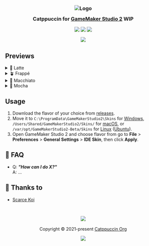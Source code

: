 <h3 align="center">
	<img src="https://raw.githubusercontent.com/catppuccin/catppuccin/main/assets/logos/exports/1544x1544_circle.png" width="100" alt="Logo"/><br/>
	<img src="https://raw.githubusercontent.com/catppuccin/catppuccin/main/assets/misc/transparent.png" height="30" width="0px"/>
	Catppuccin for <a href="https://gamemaker.io">GameMaker Studio 2</a> WIP
	<img src="https://raw.githubusercontent.com/catppuccin/catppuccin/main/assets/misc/transparent.png" height="30" width="0px"/>
</h3>

<p align="center">
	<a href="https://github.com/scarcekoi/gamemaker/stargazers"><img src="https://img.shields.io/github/stars/scarcekoi/gamemaker?colorA=363a4f&colorB=b7bdf8&style=for-the-badge"></a>
	<a href="https://github.com/scarcekoi/gamemaker/issues"><img src="https://img.shields.io/github/issues/scarcekoi/gamemaker?colorA=363a4f&colorB=f5a97f&style=for-the-badge"></a>
	<a href="https://github.com/scarcekoi/gamemaker/contributors"><img src="https://img.shields.io/github/contributors/scarcekoi/gamemaker?colorA=363a4f&colorB=a6da95&style=for-the-badge"></a>
</p>

<p align="center">
	<img src="https://raw.githubusercontent.com/catppuccin/catppuccin/main/assets/previews/preview.webp"/>
</p>

## Previews

<details>
<summary>🌻 Latte</summary>
<img src="https://raw.githubusercontent.com/catppuccin/catppuccin/main/assets/previews/latte.webp"/>
</details>
<details>
<summary>🪴 Frappé</summary>
<img src="https://raw.githubusercontent.com/catppuccin/catppuccin/main/assets/previews/frappe.webp"/>
</details>
<details>
<summary>🌺 Macchiato</summary>
<img src="https://raw.githubusercontent.com/catppuccin/catppuccin/main/assets/previews/macchiato.webp"/>
</details>
<details>
<summary>🌿 Mocha</summary>
<img src="https://raw.githubusercontent.com/catppuccin/catppuccin/main/assets/previews/mocha.webp"/>
</details>

## Usage

1. Download the flavor of your choice from [releases](https://github.com/scarcekoi/gamemaker/releases).
2. Move it to `C:\ProgramData\GameMakerStudio2\Skins` for [Windows](https://www.microsoft.com/en-us/windows), `/Users/Shared/GameMakerStudio2/Skins/` for [macOS](https://www.apple.com/macos/), or `/var/opt/GameMakerStudio2-Beta/Skins` for [Linux](https://linux.org/) ([Ubuntu](https://ubuntu.com/)).
3. Open GameMaker Studio 2 and choose flavor from go to **File** > **Preferences** > **General Settings** > **IDE Skin**, then click **Apply**.

<!-- The FAQ section is optional. Remove if needed.-->
## 🙋 FAQ

- Q: **_"How can I do X?"_**\
  A: ...

## 💝 Thanks to

- [Scarce Koi](https://github.com/scarcekoi)

&nbsp;

<p align="center">
	<img src="https://raw.githubusercontent.com/catppuccin/catppuccin/main/assets/footers/gray0_ctp_on_line.svg?sanitize=true" />
</p>

<p align="center">
	Copyright &copy; 2021-present <a href="https://github.com/catppuccin" target="_blank">Catppuccin Org</a>
</p>

<p align="center">
	<a href="https://github.com/scarcekoi/gamemaker/blob/main/LICENSE"><img src="https://img.shields.io/static/v1.svg?style=for-the-badge&label=License&message=MIT&logoColor=d9e0ee&colorA=363a4f&colorB=b7bdf8"/></a>
</p>
